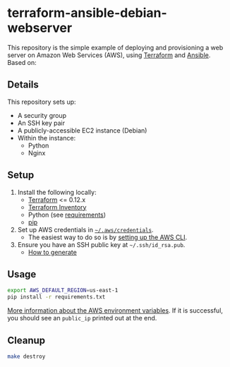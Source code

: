 # terraform-ansible-debian-webserver

This repository is the simple example of deploying and provisioning a web server on Amazon Web Services (AWS), using [Terraform](https://www.terraform.io/) and [Ansible](http://docs.ansible.com/ansible/). Based on:

## Details

This repository sets up:

* A security group
* An SSH key pair
* A publicly-accessible EC2 instance (Debian)
* Within the instance:
   * Python
   * Nginx

## Setup

1. Install the following locally:
    * [Terraform](https://www.terraform.io/) <= 0.12.x
    * [Terraform Inventory](https://github.com/adammck/terraform-inventory)
    * Python (see [requirements](https://docs.ansible.com/ansible/latest/intro_installation.html#control-machine-requirements))
    * [pip](https://pip.pypa.io/en/stable/installing/)
1. Set up AWS credentials in [`~/.aws/credentials`](http://docs.aws.amazon.com/cli/latest/userguide/cli-chap-getting-started.html#cli-config-files).
    * The easiest way to do so is by [setting up the AWS CLI](http://docs.aws.amazon.com/cli/latest/userguide/cli-chap-getting-set-up.html).
1. Ensure you have an SSH public key at `~/.ssh/id_rsa.pub`.
    * [How to generate](https://help.github.com/articles/generating-a-new-ssh-key-and-adding-it-to-the-ssh-agent/)

## Usage

```sh
export AWS_DEFAULT_REGION=us-east-1
pip install -r requirements.txt

```

[More information about the AWS environment variables](https://www.terraform.io/docs/providers/aws/#environment-variables).
If it is successful, you should see an `public_ip` printed out at the end.

## Cleanup

```sh
make destroy
```
